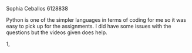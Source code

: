Sophia Ceballos 6128838

Python is one of the simpler languages in terms of coding for me so it was easy to pick up for the assignments. I did have some issues with the questions but the videos given does help. 

1, 
